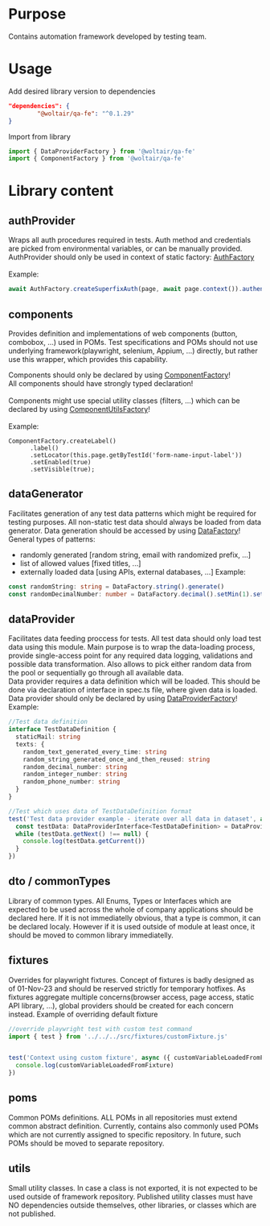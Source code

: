 # Purpose

Contains automation framework developed by testing team.

# Usage

Add desired library version to dependencies
```json
"dependencies": {
		"@woltair/qa-fe": "^0.1.29"
}
```

Import from library
```typescript
import { DataProviderFactory } from '@woltair/qa-fe'
import { ComponentFactory } from '@woltair/qa-fe'
```

# Library content

## authProvider
Wraps all auth procedures required in tests. Auth method and credentials are picked from environmental variables, 
or can be manually provided. AuthProvider should only be used in context of static factory: [AuthFactory](src/authProvider/factory/authFactory.ts)<br>
<br>
Example:
```typescript
await AuthFactory.createSuperfixAuth(page, await page.context()).authenticate();
```

## components
Provides definition and implementations of web components (button, combobox, ...) used in POMs. Test specifications 
and POMs should not use underlying framework(playwright, selenium, Appium, ...) directly, but rather use this wrapper, 
which provides  this capability.

Components should only be declared by using [ComponentFactory](src/components/factory/componentFactory.ts)!<br>
All components should have strongly typed declaration!<br>
<br>
Components might use special utility classes (filters, ...) which can be declared by using [ComponentUtilsFactory](src/components/factory/componentUtilsFactory.ts)!<br>
<br>
Example:
```
ComponentFactory.createLabel()
      .label()
      .setLocator(this.page.getByTestId('form-name-input-label'))
      .setEnabled(true)
      .setVisible(true);
```

## dataGenerator
Facilitates generation of any test data patterns which might be required for testing purposes. 
All non-static test data should always be loaded from data generator. Data generation should be 
accessed by using [DataFactory](src/dataGenerator//factory/dataFactory.ts)!<br>
General types of patterns:
- randomly generated [random string, email with randomized prefix, ...]
- list of allowed values [fixed titles, ...]
- externally loaded data [using APIs, external databases, ...]
Example:
```typescript
const randomString: string = DataFactory.string().generate()
const randomDecimalNumber: number = DataFactory.decimal().setMin(1).setMax(1000).setPrecission(5).generate()
```

## dataProvider
Facilitates data feeding proccess for tests. All test data should only load test data using this 
module. Main purpose is to wrap the data-loading process, provide single-access point for any required 
data logging, validations and possible data transformation. Also allows to pick either random data from the pool 
or sequentially go through all available data.<br>
Data provider requires a data definition which will be loaded. This should be done via declaration of interface in spec.ts file, where given data is loaded.
Data provider should only be declared by using [DataProviderFactory](src/dataProvider/factory/dataProviderFactory.ts)!<br>
Example:
```typescript
//Test data definition
interface TestDataDefinition {
  staticMail: string
  texts: {
    random_text_generated_every_time: string
    random_string_generated_once_and_then_reused: string
    random_decimal_number: string
    random_integer_number: string
    random_phone_number: string
  }
}

//Test which uses data of TestDataDefinition format
test('Test data provider example - iterate over all data in dataset', async ({}) => {
  const testData: DataProviderInterface<TestDataDefinition> = DataProviderFactory.sequentailDataReader(data)
  while (testData.getNext() !== null) {
    console.log(testData.getCurrent())
  }
})
```

## dto / commonTypes
Library of common types. All Enums, Types or Interfaces which are expected to be used across the whole of company applications
should be declared here. If it is not immediatelly obvious, that a type is common, it can be declared localy. However if it is used
outside of module at least once, it should be moved to common library immediatelly.

## fixtures
Overrides for playwright fixtures. Concept of fixtures is badly designed as of 01-Nov-23 and should be reserved strictly for temporary
hotfixes. As fixtures aggregate multiple concerns(browser access, page access, static API library, ...), global providers should be created for each concern instead.
Example of overriding default fixture
```typescript
//override playwright test with custom test command
import { test } from '../../../src/fixtures/customFixture.js'


test('Context using custom fixture', async ({ customVariableLoadedFromFixture }) => {
  console.log(customVariableLoadedFromFixture)
})
```

## poms
Common POMs definitions. ALL POMs in all repositories must extend common abstract definition.
Currently, contains also commonly used POMs which are not currently assigned to specific repository. In future, such POMs should be moved to separate repository.


## utils
Small utility classes. In case a class is not exported, it is not expected to be used outside of framework repository.
Published utility classes must have NO dependencies outside themselves, other libraries, or classes which are not published.
